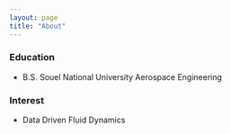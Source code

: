 ```yaml
---
layout: page
title: "About"
---
```


### Education
- B.S. Souel National University Aerospace Engineering

### Interest
- Data Driven Fluid Dynamics
